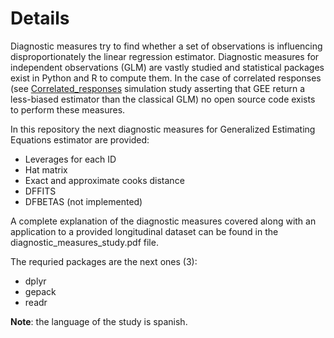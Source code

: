 # Details

Diagnostic measures try to find whether a set of observations is influencing disproportionately the linear regression estimator. Diagnostic measures for independent observations (GLM) are vastly studied and statistical packages exist in Python and R to compute them. In the case of correlated responses (see [Correlated\_responses](https://github.com/lokopobit/Correlated_responses) simulation study asserting that GEE return a less-biased estimator than the classical GLM) no open source code exists to perform these measures.  

In this repository the next diagnostic measures for Generalized Estimating Equations estimator are provided:  

- Leverages for each ID
- Hat matrix
- Exact and approximate cooks distance
- DFFITS
- DFBETAS (not implemented)

A complete explanation of the diagnostic measures covered along with an application to a provided longitudinal dataset can be found in the diagnostic\_measures\_study.pdf file. 


The requried packages are the next ones (3):  

- dplyr
- gepack
- readr

**Note**: the language of the study is spanish.
